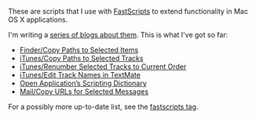 These are scripts that I use with [FastScripts][] to extend functionality in Mac OS X applications.

I'm writing a [series of blogs about them][intro]. This is what I've got so far:

* [Finder/Copy Paths to Selected Items             ](http://stdout.caiochassot.com/post/1158279688/script-finder-copy-paths-to-selected-items)
* [iTunes/Copy Paths to Selected Tracks            ](http://stdout.caiochassot.com/post/1162995684/script-itunes-copy-paths-to-selected-tracks)
* [iTunes/Renumber Selected Tracks to Current Order](http://stdout.caiochassot.com/post/1169602162/script-itunes-renumber-selected-tracks-to-current)
* [iTunes/Edit Track Names in TextMate             ](http://stdout.caiochassot.com/post/1175022452/script-itunes-edit-track-names-in-textmate)
* [Open Application’s Scripting Dictionary         ](http://stdout.caiochassot.com/post/1182689653/script-open-applications-scripting-dictionary)
* [Mail/Copy URLs for Selected Messages            ](http://stdout.caiochassot.com/post/1194688819/script-mail-copy-urls-for-selected-messages)

For a possibly more up-to-date list, see the [fastscripts tag][listing].

[FastScripts]: http://www.red-sweater.com/fastscripts/
[intro]:       http://stdout.caiochassot.com/post/1158001754/scripts-mac-ruby
[listing]:     http://stdout.caiochassot.com/tagged/fastscripts
